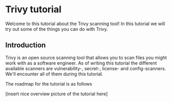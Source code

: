 # Trivy tutorial

Welcome to this tutorial about the Trivy scanning tool! In this tutorial we will try out some of the things you can do with Trivy.

## Introduction

Trivy is an open source scanning tool that allows you to scan files you might work with as a software engineer. As of writing this tutorial the different available scanners are vulnerability-, secret-, license- and config-scanners. We'll encounter all of them during this tutorial.

The roadmap for the tutorial is as follows

[insert nice overview picture of the tutorial here]
